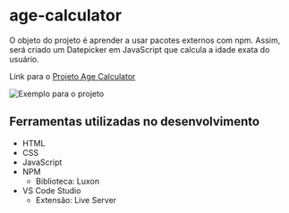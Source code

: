 # age-calculator
O objeto do projeto é aprender a usar pacotes externos com npm. Assim, será criado um Datepicker em JavaScript que calcula a idade exata do usuário.

Link para o [Projeto Age Calculator](https://roadmap.sh/projects/age-calculator)

![Exemplo para o projeto](https://assets.roadmap.sh/guest/age-calculator-do1un.png)

## Ferramentas utilizadas no desenvolvimento

- HTML
- CSS
- JavaScript
- NPM
    - Biblioteca: Luxon
- VS Code Studio
    - Extensão: Live Server